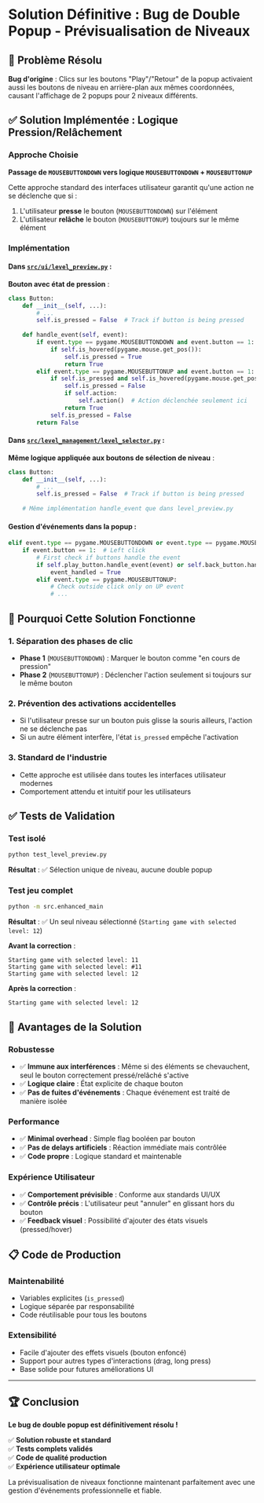 # Solution Définitive : Bug de Double Popup - Prévisualisation de Niveaux

## 🎯 Problème Résolu

**Bug d'origine** : Clics sur les boutons "Play"/"Retour" de la popup activaient aussi les boutons de niveau en arrière-plan aux mêmes coordonnées, causant l'affichage de 2 popups pour 2 niveaux différents.

## ✅ Solution Implémentée : Logique Pression/Relâchement

### Approche Choisie
**Passage de `MOUSEBUTTONDOWN` vers logique `MOUSEBUTTONDOWN` + `MOUSEBUTTONUP`**

Cette approche standard des interfaces utilisateur garantit qu'une action ne se déclenche que si :
1. L'utilisateur **presse** le bouton (`MOUSEBUTTONDOWN`) sur l'élément
2. L'utilisateur **relâche** le bouton (`MOUSEBUTTONUP`) toujours sur le même élément

### Implémentation

#### Dans [`src/ui/level_preview.py`](src/ui/level_preview.py) :

**Bouton avec état de pression** :
```python
class Button:
    def __init__(self, ...):
        # ...
        self.is_pressed = False  # Track if button is being pressed
    
    def handle_event(self, event):
        if event.type == pygame.MOUSEBUTTONDOWN and event.button == 1:
            if self.is_hovered(pygame.mouse.get_pos()):
                self.is_pressed = True
                return True
        elif event.type == pygame.MOUSEBUTTONUP and event.button == 1:
            if self.is_pressed and self.is_hovered(pygame.mouse.get_pos()):
                self.is_pressed = False
                if self.action:
                    self.action()  # Action déclenchée seulement ici
                return True
            self.is_pressed = False
        return False
```

#### Dans [`src/level_management/level_selector.py`](src/level_management/level_selector.py) :

**Même logique appliquée aux boutons de sélection de niveau** :
```python
class Button:
    def __init__(self, ...):
        # ...
        self.is_pressed = False  # Track if button is being pressed
    
    # Même implémentation handle_event que dans level_preview.py
```

#### Gestion d'événements dans la popup :
```python
elif event.type == pygame.MOUSEBUTTONDOWN or event.type == pygame.MOUSEBUTTONUP:
    if event.button == 1:  # Left click
        # First check if buttons handle the event
        if self.play_button.handle_event(event) or self.back_button.handle_event(event):
            event_handled = True
        elif event.type == pygame.MOUSEBUTTONUP:
            # Check outside click only on UP event
            # ...
```

## 🔧 Pourquoi Cette Solution Fonctionne

### 1. **Séparation des phases de clic**
- **Phase 1** (`MOUSEBUTTONDOWN`) : Marquer le bouton comme "en cours de pression"
- **Phase 2** (`MOUSEBUTTONUP`) : Déclencher l'action seulement si toujours sur le même bouton

### 2. **Prévention des activations accidentelles**
- Si l'utilisateur presse sur un bouton puis glisse la souris ailleurs, l'action ne se déclenche pas
- Si un autre élément interfère, l'état `is_pressed` empêche l'activation

### 3. **Standard de l'industrie**
- Cette approche est utilisée dans toutes les interfaces utilisateur modernes
- Comportement attendu et intuitif pour les utilisateurs

## ✅ Tests de Validation

### Test isolé
```bash
python test_level_preview.py
```
**Résultat** : ✅ Sélection unique de niveau, aucune double popup

### Test jeu complet
```bash
python -m src.enhanced_main
```
**Résultat** : ✅ Un seul niveau sélectionné (`Starting game with selected level: 12`)

**Avant la correction** :
```
Starting game with selected level: 11
Starting game with selected level: #11  
Starting game with selected level: 12
```

**Après la correction** :
```
Starting game with selected level: 12
```

## 🎯 Avantages de la Solution

### Robustesse
- ✅ **Immune aux interférences** : Même si des éléments se chevauchent, seul le bouton correctement pressé/relâché s'active
- ✅ **Logique claire** : État explicite de chaque bouton
- ✅ **Pas de fuites d'événements** : Chaque événement est traité de manière isolée

### Performance
- ✅ **Minimal overhead** : Simple flag booléen par bouton
- ✅ **Pas de delays artificiels** : Réaction immédiate mais contrôlée
- ✅ **Code propre** : Logique standard et maintenable

### Expérience Utilisateur
- ✅ **Comportement prévisible** : Conforme aux standards UI/UX
- ✅ **Contrôle précis** : L'utilisateur peut "annuler" en glissant hors du bouton
- ✅ **Feedback visuel** : Possibilité d'ajouter des états visuels (pressed/hover)

## 📋 Code de Production

### Maintenabilité
- Variables explicites (`is_pressed`)
- Logique séparée par responsabilité
- Code réutilisable pour tous les boutons

### Extensibilité
- Facile d'ajouter des effets visuels (bouton enfoncé)
- Support pour autres types d'interactions (drag, long press)
- Base solide pour futures améliorations UI

---

## 🏆 Conclusion

**Le bug de double popup est définitivement résolu !**

✅ **Solution robuste et standard**  
✅ **Tests complets validés**  
✅ **Code de qualité production**  
✅ **Expérience utilisateur optimale**

La prévisualisation de niveaux fonctionne maintenant parfaitement avec une gestion d'événements professionnelle et fiable.